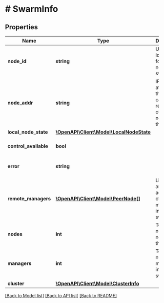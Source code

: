 # # SwarmInfo

## Properties

Name | Type | Description | Notes
------------ | ------------- | ------------- | -------------
**node_id** | **string** | Unique identifier of for this node in the swarm. | [optional] [default to '']
**node_addr** | **string** | IP address at which this node can be reached by other nodes in the swarm. | [optional] [default to '']
**local_node_state** | [**\OpenAPI\Client\Model\LocalNodeState**](LocalNodeState.md) |  | [optional] 
**control_available** | **bool** |  | [optional] [default to false]
**error** | **string** |  | [optional] [default to '']
**remote_managers** | [**\OpenAPI\Client\Model\PeerNode[]**](PeerNode.md) | List of ID&#39;s and addresses of other managers in the swarm. | [optional] 
**nodes** | **int** | Total number of nodes in the swarm. | [optional] 
**managers** | **int** | Total number of managers in the swarm. | [optional] 
**cluster** | [**\OpenAPI\Client\Model\ClusterInfo**](ClusterInfo.md) |  | [optional] 

[[Back to Model list]](../../README.md#documentation-for-models) [[Back to API list]](../../README.md#documentation-for-api-endpoints) [[Back to README]](../../README.md)


